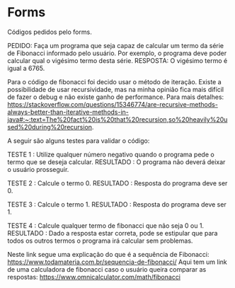 # Forms
Códigos pedidos pelo forms.

PEDIDO: Faça um programa que seja capaz de calcular um termo da série de Fibonacci informado pelo usuário. Por exemplo, o programa deve poder calcular qual o vigésimo termo desta série.
RESPOSTA: O vigésimo termo é igual a 6765.

Para o código de fibonacci foi decido usar o método de iteração. Existe a possibilidade de usar recursividade, mas na minha opinião fica mais difícil de fazer o debug e não existe ganho de performance. Para mais detalhes: https://stackoverflow.com/questions/15346774/are-recursive-methods-always-better-than-iterative-methods-in-java#:~:text=The%20fact%20is%20that%20recursion,so%20heavily%20used%20during%20recursion.

A seguir são alguns testes para validar o código:

TESTE 1   : Utilize qualquer número negativo quando o programa pede o termo que se deseja calcular.
RESULTADO : O programa não deverá deixar o usuário prosseguir.

TESTE 2   : Calcule o termo 0.
RESULTADO : Resposta do programa deve ser 0.

TESTE 3   : Calcule o termo 1.
RESULTADO : Resposta do programa deve ser 1.

TESTE 4   : Calcule qualquer termo de fibonacci que não seja 0 ou 1.
RESULTADO : Dado a resposta estar correta, pode se estipular que para todos os outros termos o programa irá calcular sem problemas.

Neste link segue uma explicação do que é a sequência de Fibonacci: https://www.todamateria.com.br/sequencia-de-fibonacci/
Aqui tem um link de uma calculadora de fibonacci caso o usuário queira comparar as respostas: https://www.omnicalculator.com/math/fibonacci
